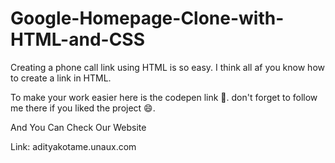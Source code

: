 # Google-Homepage-Clone-with-HTML-and-CSS
Creating a phone call link using HTML is so easy. I think all af you know how to create a link in HTML.


To make your work easier here is the codepen link 🤩. don't forget to follow me there if you liked the project 😄.

And You Can Check Our Website

Link:
adityakotame.unaux.com
